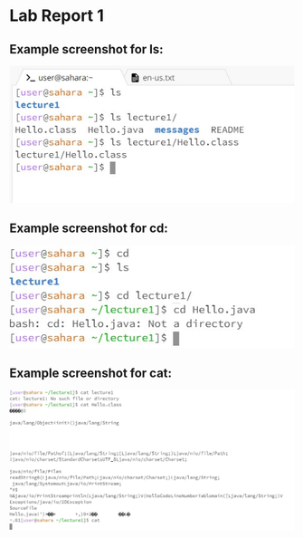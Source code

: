 # Lab Report 1

Example screenshot for ls:
---
![Image](ls_example.jpg)

Example screenshot for cd:
---
![Image](cd_example.jpg)

Example screenshot for cat:
---
![Image](cat_example2.jpg)
